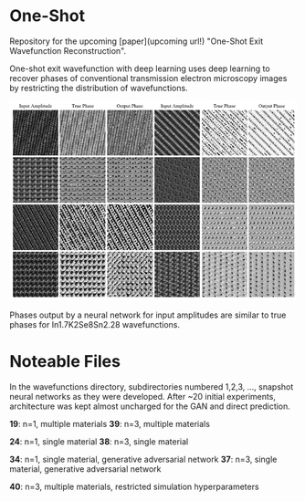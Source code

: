 # One-Shot

Repository for the upcoming [paper](upcoming url!) "One-Shot Exit Wavefunction Reconstruction". 

One-shot exit wavefunction with deep learning uses deep learning to recover phases of conventional transmission electron microscopy images by restricting the distribution of wavefunctions. 

<p align="center">
  <img src="single_examples_refined-2.png">
</p>

Phases output by a neural network for input amplitudes are similar to true phases for In1.7K2Se8Sn2.28 wavefunctions. 

# Noteable Files

In the wavefunctions directory, subdirectories numbered 1,2,3, ..., snapshot neural networks as they were developed. After ~20 initial experiments, architecture was kept almost uncharged for the GAN and direct prediction.

**19**: n=1, multiple materials
**39**: n=3, multiple materials

**24**: n=1, single material
**38**: n=3, single material

**34**: n=1, single material, generative adversarial network
**37**: n=3, single material, generative adversarial network

**40**: n=3, multiple materials, restricted simulation hyperparameters
